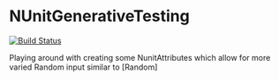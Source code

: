 # NUnitGenerativeTesting
[![Build Status](https://travis-ci.org/andy-c-jones/NUnitGenerativeTesting.svg?branch=master)](https://travis-ci.org/andy-c-jones/NUnitGenerativeTesting)

Playing around with creating some NunitAttributes which allow for more varied Random input similar to [Random]
